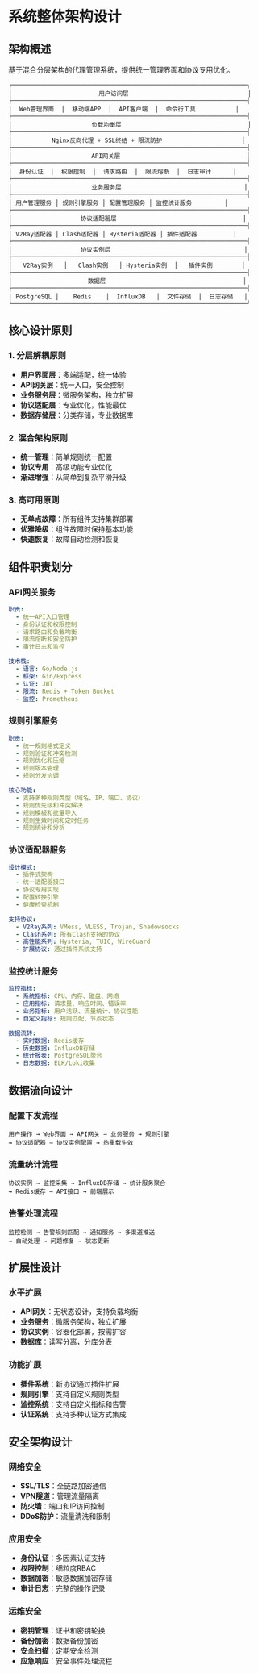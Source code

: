 # 系统整体架构设计

## 架构概述

基于混合分层架构的代理管理系统，提供统一管理界面和协议专用优化。

```
┌─────────────────────────────────────────────────────────────────┐
│                        用户访问层                                 │
├─────────────────────────────────────────────────────────────────┤
│  Web管理界面  │  移动端APP  │  API客户端  │  命令行工具           │
├─────────────────────────────────────────────────────────────────┤
│                      负载均衡层                                   │
├─────────────────────────────────────────────────────────────────┤
│           Nginx反向代理 + SSL终结 + 限流防护                      │
├─────────────────────────────────────────────────────────────────┤
│                      API网关层                                   │
├─────────────────────────────────────────────────────────────────┤
│  身份认证  │  权限控制  │  请求路由  │  限流熔断  │  日志审计      │
├─────────────────────────────────────────────────────────────────┤
│                      业务服务层                                  │
├─────────────────────────────────────────────────────────────────┤
│ 用户管理服务 │ 规则引擎服务 │ 配置管理服务 │ 监控统计服务         │
├─────────────────────────────────────────────────────────────────┤
│                   协议适配器层                                   │
├─────────────────────────────────────────────────────────────────┤
│ V2Ray适配器 │ Clash适配器 │ Hysteria适配器 │ 插件适配器          │
├─────────────────────────────────────────────────────────────────┤
│                   协议实例层                                     │
├─────────────────────────────────────────────────────────────────┤
│   V2Ray实例   │   Clash实例   │ Hysteria实例  │   插件实例        │
├─────────────────────────────────────────────────────────────────┤
│                     数据层                                      │
├─────────────────────────────────────────────────────────────────┤
│ PostgreSQL │    Redis    │  InfluxDB   │  文件存储  │  日志存储   │
└─────────────────────────────────────────────────────────────────┘
```

## 核心设计原则

### 1. 分层解耦原则
- **用户界面层**：多端适配，统一体验
- **API网关层**：统一入口，安全控制
- **业务服务层**：微服务架构，独立扩展
- **协议适配层**：专业优化，性能最优
- **数据存储层**：分类存储，专业数据库

### 2. 混合架构原则
- **统一管理**：简单规则统一配置
- **协议专用**：高级功能专业优化
- **渐进增强**：从简单到复杂平滑升级

### 3. 高可用原则
- **无单点故障**：所有组件支持集群部署
- **优雅降级**：组件故障时保持基本功能
- **快速恢复**：故障自动检测和恢复

## 组件职责划分

### API网关服务
```yaml
职责:
  - 统一API入口管理
  - 身份认证和权限控制
  - 请求路由和负载均衡
  - 限流熔断和安全防护
  - 审计日志和监控

技术栈:
  - 语言: Go/Node.js
  - 框架: Gin/Express
  - 认证: JWT
  - 限流: Redis + Token Bucket
  - 监控: Prometheus
```

### 规则引擎服务
```yaml
职责:
  - 统一规则格式定义
  - 规则验证和冲突检测
  - 规则优化和压缩
  - 规则版本管理
  - 规则分发协调

核心功能:
  - 支持多种规则类型（域名、IP、端口、协议）
  - 规则优先级和冲突解决
  - 规则模板和批量导入
  - 规则生效时间和定时任务
  - 规则统计和分析
```

### 协议适配器服务
```yaml
设计模式:
  - 插件式架构
  - 统一适配器接口
  - 协议专用实现
  - 配置转换引擎
  - 健康检查机制

支持协议:
  - V2Ray系列: VMess, VLESS, Trojan, Shadowsocks
  - Clash系列: 所有Clash支持的协议
  - 高性能系列: Hysteria, TUIC, WireGuard
  - 扩展协议: 通过插件系统支持
```

### 监控统计服务
```yaml
监控指标:
  - 系统指标: CPU、内存、磁盘、网络
  - 应用指标: 请求量、响应时间、错误率
  - 业务指标: 用户活跃、流量统计、协议性能
  - 自定义指标: 规则匹配、节点状态

数据流转:
  - 实时数据: Redis缓存
  - 历史数据: InfluxDB存储
  - 统计报表: PostgreSQL聚合
  - 日志数据: ELK/Loki收集
```

## 数据流向设计

### 配置下发流程
```
用户操作 → Web界面 → API网关 → 业务服务 → 规则引擎 
→ 协议适配器 → 协议实例配置 → 热重载生效
```

### 流量统计流程  
```
协议实例 → 监控采集 → InfluxDB存储 → 统计服务聚合 
→ Redis缓存 → API接口 → 前端展示
```

### 告警处理流程
```
监控检测 → 告警规则匹配 → 通知服务 → 多渠道推送
→ 自动处理 → 问题修复 → 状态更新
```

## 扩展性设计

### 水平扩展
- **API网关**：无状态设计，支持负载均衡
- **业务服务**：微服务架构，独立扩展  
- **协议实例**：容器化部署，按需扩容
- **数据库**：读写分离，分库分表

### 功能扩展
- **插件系统**：新协议通过插件扩展
- **规则引擎**：支持自定义规则类型
- **监控系统**：支持自定义指标和告警
- **认证系统**：支持多种认证方式集成

## 安全架构设计

### 网络安全
- **SSL/TLS**：全链路加密通信
- **VPN隧道**：管理流量隔离
- **防火墙**：端口和IP访问控制
- **DDoS防护**：流量清洗和限制

### 应用安全  
- **身份认证**：多因素认证支持
- **权限控制**：细粒度RBAC
- **数据加密**：敏感数据加密存储
- **审计日志**：完整的操作记录

### 运维安全
- **密钥管理**：证书和密钥轮换
- **备份加密**：数据备份加密
- **安全扫描**：定期安全检测
- **应急响应**：安全事件处理流程